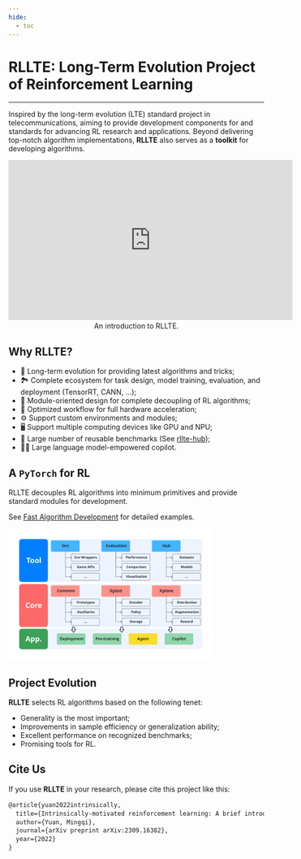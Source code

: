 ```yaml
---
hide:
  - toc
---
```


# **RLLTE: Long-Term Evolution Project of Reinforcement Learning**



---

Inspired by the long-term evolution (LTE) standard project in telecommunications, aiming to provide development components for and standards for advancing RL research and applications. Beyond delivering top-notch algorithm implementations, **RLLTE** also serves as a **toolkit** for developing algorithms.

<div align="center">
<iframe width="560" height="315" src="https://www.youtube.com/embed/PMF6fa72bmE?si=oDLvQqxVrMP31Iqk" title="YouTube video player" frameborder="0" allow="accelerometer; autoplay; clipboard-write; encrypted-media; gyroscope; picture-in-picture; web-share" allowfullscreen></iframe>
<br>
An introduction to RLLTE.
</div>

## **Why RLLTE?**
- 🧬 Long-term evolution for providing latest algorithms and tricks;
- 🏞️ Complete ecosystem for task design, model training, evaluation, and deployment (TensorRT, CANN, ...);
- 🧱 Module-oriented design for complete decoupling of RL algorithms;
- 🚀 Optimized workflow for full hardware acceleration;
- ⚙️ Support custom environments and modules;
- 🖥️ Support multiple computing devices like GPU and NPU;
- 💾 Large number of reusable benchmarks (See [rllte-hub](https://hub.rllte.dev));
- 👨‍✈️ Large language model-empowered copilot.

## **A `PyTorch` for RL**
RLLTE decouples RL algorithms into minimum primitives and provide standard modules for development. 

See [Fast Algorithm Development]() for detailed examples.
<div align=left>
<img src='./assets/images/structure.svg' style="width: 80%">
</div>


## **Project Evolution**
**RLLTE** selects RL algorithms based on the following tenet:

- Generality is the most important;
- Improvements in sample efficiency or generalization ability;
- Excellent performance on recognized benchmarks;
- Promising tools for RL.

## **Cite Us**
If you use **RLLTE** in your research, please cite this project like this:
``` tex
@article{yuan2022intrinsically,
  title={Intrinsically-motivated reinforcement learning: A brief introduction},
  author={Yuan, Mingqi},
  journal={arXiv preprint arXiv:2309.16382},
  year={2022}
}
```

<!-- Hsuanwu evolves based on reinforcement learning algorithms and integrates latest tricks. The following figure demonstrates the main evolution roadmap of Hsuanwu:
<div align=center>
<img src='./assets/images/roadmap.svg'>
</div>s -->

<!-- Please cite the following paper if you use Hsuanwu in your work, thank you!
```bibtex
@article{yuan2023rllte,
  title={Hsuanwu: Long-Term Evolution Project of Reinforcement Learning},
  author={Yuan, Mingqi and Luo, Shihao and Zhang, Zequn and Yang, Xu and Jin, Xin and Li, Bo and Zeng, Wenjun},
  journal={arXiv preprint arXiv:2311.15277},
  year={2023}
}
``` -->
